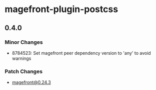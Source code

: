 # magefront-plugin-postcss

## 0.4.0

### Minor Changes

- 8784523: Set magefront peer dependency version to 'any' to avoid warnings

### Patch Changes

- magefront@0.24.3
